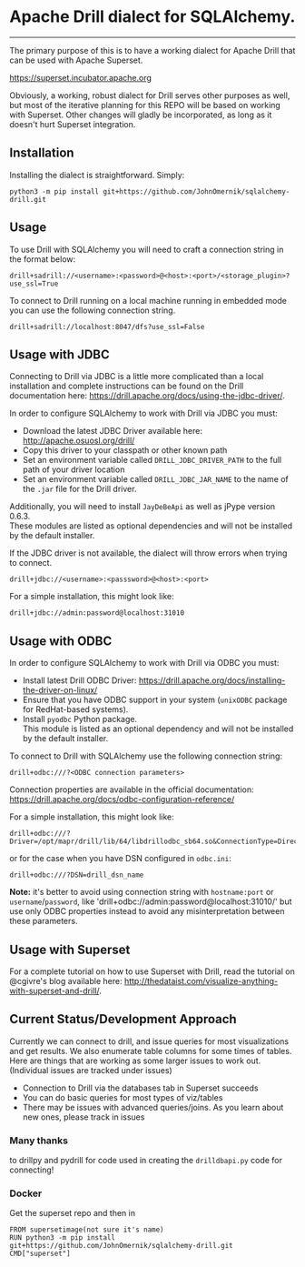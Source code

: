 # Apache Drill dialect for SQLAlchemy.
---
The primary purpose of this is to have a working dialect for Apache Drill that can be used with Apache Superset.

https://superset.incubator.apache.org

Obviously, a working, robust dialect for Drill serves other purposes as well, but most of the iterative planning for this REPO will be based on working with Superset. Other changes will gladly be incorporated, as long as it doesn't hurt Superset integration. 

## Installation 
Installing the dialect is straightforward.  Simply:

```
python3 -m pip install git+https://github.com/JohnOmernik/sqlalchemy-drill.git
```

## Usage
To use Drill with SQLAlchemy you will need to craft a connection string in the format below:

```
drill+sadrill://<username>:<password>@<host>:<port>/<storage_plugin>?use_ssl=True
```

To connect to Drill running on a local machine running in embedded mode you can use the following connection string.  
```
drill+sadrill://localhost:8047/dfs?use_ssl=False
```

## Usage with JDBC
Connecting to Drill via JDBC is a little more complicated than a local installation and complete instructions can be found on the Drill documentation here: https://drill.apache.org/docs/using-the-jdbc-driver/.

In order to configure SQLAlchemy to work with Drill via JDBC you must:
* Download the latest JDBC Driver available here: http://apache.osuosl.org/drill/
* Copy this driver to your classpath or other known path
* Set an environment variable called `DRILL_JDBC_DRIVER_PATH` to the full path of your driver location
* Set an environment variable called `DRILL_JDBC_JAR_NAME` to the name of the `.jar` file for the Drill driver.

Additionally, you will need to install `JayDeBeApi` as well as jPype version 0.6.3.  
These modules are listed as optional dependencies and will not be installed by the default installer. 

If the JDBC driver is not available, the dialect will throw errors when trying to connect.

```
drill+jdbc://<username>:<passsword>@<host>:<port>
```
For a simple installation, this might look like:
```
drill+jdbc://admin:password@localhost:31010
```

## Usage with ODBC
In order to configure SQLAlchemy to work with Drill via ODBC you must:
* Install latest Drill ODBC Driver: https://drill.apache.org/docs/installing-the-driver-on-linux/
* Ensure that you have ODBC support in your system (`unixODBC` package for RedHat-based systems).
* Install `pyodbc` Python package.  
  This module is listed as an optional dependency and will not be installed by the default installer.

To connect to Drill with SQLAlchemy use the following connection string:
```
drill+odbc:///?<ODBC connection parameters>
```

Connection properties are available in the official documentation: https://drill.apache.org/docs/odbc-configuration-reference/

For a simple installation, this might look like:
```
drill+odbc:///?Driver=/opt/mapr/drill/lib/64/libdrillodbc_sb64.so&ConnectionType=Direct&HOST=localhost&PORT=31010&AuthenticationType=Plain&UID=admin&PWD=password
```
or for the case when you have DSN configured in `odbc.ini`:
```
drill+odbc:///?DSN=drill_dsn_name
```

**Note:** it's better to avoid using connection string with `hostname:port` or `username`/`password`, like 'drill+odbc://admin:password@localhost:31010/' but use only ODBC properties instead to avoid any misinterpretation between these parameters.


## Usage with Superset
For a complete tutorial on how to use Superset with Drill, read the tutorial on @cgivre's blog available here: http://thedataist.com/visualize-anything-with-superset-and-drill/.


## Current Status/Development Approach
Currently we can connect to drill, and issue queries for most visualizations and get results. We also enumerate table columns for some times of tables. Here are things that are working as some larger issues to work out. (Individual issues are tracked under issues)

* Connection to Drill via the databases tab in Superset succeeds
* You can do basic queries for most types of viz/tables
* There may be issues with advanced queries/joins. As you learn about new ones, please track in issues

### Many thanks
to drillpy and pydrill for code used in creating the `drilldbapi.py` code for connecting!

### Docker 
Get the superset repo and then in
```
FROM supersetimage(not sure it's name)
RUN python3 -m pip install git+https://github.com/JohnOmernik/sqlalchemy-drill.git
CMD["superset"]
```
